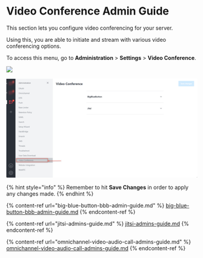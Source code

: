 # Video Conference Admin Guide

This section lets you configure video conferencing for your server.

Using this, you are able to initiate and stream with various video conferencing options.

To access this menu, go to **Administration** > **Settings** > **Video Conference**.

![](<../../../../.gitbook/assets/administration >)

![](<../../../../.gitbook/assets/image (640).png>)

{% hint style="info" %}
Remember to hit **Save Changes** in order to apply any changes made.
{% endhint %}

{% content-ref url="big-blue-button-bbb-admin-guide.md" %}
[big-blue-button-bbb-admin-guide.md](big-blue-button-bbb-admin-guide.md)
{% endcontent-ref %}

{% content-ref url="jitsi-admins-guide.md" %}
[jitsi-admins-guide.md](jitsi-admins-guide.md)
{% endcontent-ref %}

{% content-ref url="omnichannel-video-audio-call-admins-guide.md" %}
[omnichannel-video-audio-call-admins-guide.md](omnichannel-video-audio-call-admins-guide.md)
{% endcontent-ref %}
